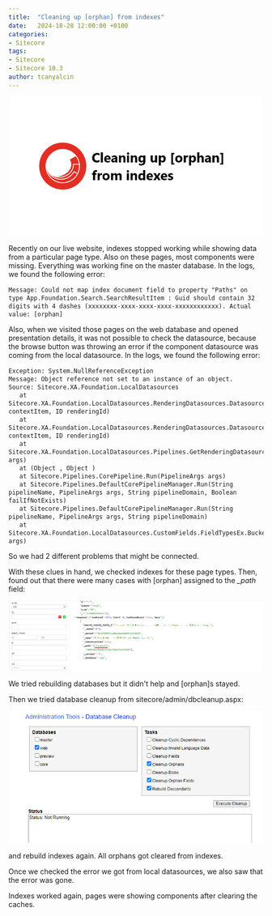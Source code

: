 ```yaml
---
title:  "Cleaning up [orphan] from indexes"
date:   2024-10-28 12:00:00 +0100
categories:
- Sitecore
tags:
- Sitecore
- Sitecore 10.3
author: tcanyalcin
---
```

![alt text](../files/2024/10/30/sitecore-orphan.png "Sitecore [orphan]")
  

Recently on our live website, indexes stopped working while showing data from a particular page type. Also on these pages, most components were missing. 
Everything was working fine on the master database. In the logs, we found the following error:

```
Message: Could not map index document field to property "Paths" on type App.Foundation.Search.SearchResultItem : Guid should contain 32 digits with 4 dashes (xxxxxxxx-xxxx-xxxx-xxxx-xxxxxxxxxxxx). Actual value: [orphan]
```

Also, when we visited those pages on the web database and opened presentation details, it was not possible to check the datasource, because the browse button was throwing an error if the component datasource was coming from the local datasource. In the logs, we found the following error:

```
Exception: System.NullReferenceException
Message: Object reference not set to an instance of an object.
Source: Sitecore.XA.Foundation.LocalDatasources
   at Sitecore.XA.Foundation.LocalDatasources.RenderingDatasources.DatasourceSettingsProvider.GetSettingsItem(Item contextItem, ID renderingId)
   at Sitecore.XA.Foundation.LocalDatasources.RenderingDatasources.DatasourceSettingsProvider.HasSettings(Item contextItem, ID renderingId)
   at Sitecore.XA.Foundation.LocalDatasources.Pipelines.GetRenderingDatasource.AddAdditionalTemplates.Process(GetRenderingDatasourceArgs args)
   at (Object , Object )
   at Sitecore.Pipelines.CorePipeline.Run(PipelineArgs args)
   at Sitecore.Pipelines.DefaultCorePipelineManager.Run(String pipelineName, PipelineArgs args, String pipelineDomain, Boolean failIfNotExists)
   at Sitecore.Pipelines.DefaultCorePipelineManager.Run(String pipelineName, PipelineArgs args, String pipelineDomain)
   at Sitecore.XA.Foundation.LocalDatasources.CustomFields.FieldTypesEx.BucketInternalLink.ShowDialog(ClientPipelineArgs args)
```

So we had 2 different problems that might be connected.

With these clues in hand, we checked indexes for these page types. Then, found out that there were many cases with [orphan] assigned to the *_path* field:

![alt text](../files/2024/10/30/solr_orphan.png "Solr Orphan in Path")

We tried rebuilding databases but it didn't help and [orphan]s stayed. 

Then we tried database cleanup from sitecore/admin/dbcleanup.aspx:

![alt text](../files/2024/10/30/sitecore_database_cleanup.png "Sitecore Database Cleanup")

and rebuild indexes again. All orphans got cleared from indexes. 

Once we checked the error we got from local datasources, we also saw that the error was gone.

Indexes worked again, pages were showing components after clearing the caches.